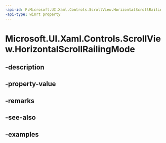 ```yaml
---
-api-id: P:Microsoft.UI.Xaml.Controls.ScrollView.HorizontalScrollRailingMode
-api-type: winrt property
---
```


# Microsoft.UI.Xaml.Controls.ScrollView.HorizontalScrollRailingMode

<!--
public Microsoft.UI.Xaml.Controls.RailingMode HorizontalScrollRailingMode { get; set; }
-->


## -description

## -property-value

## -remarks

## -see-also

## -examples


